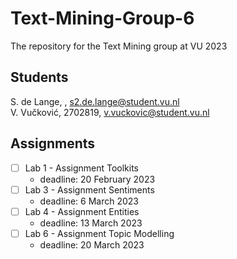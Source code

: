 # Text-Mining-Group-6
The repository for the Text Mining group at VU 2023

## Students

S. de Lange, , s2.de.lange@student.vu.nl  
V. Vučković, 2702819, v.vuckovic@student.vu.nl

## Assignments

- [ ] Lab 1 - Assignment Toolkits  
	* deadline: 20 February 2023
- [ ] Lab 3 - Assignment Sentiments  
	* deadline: 6 March 2023
- [ ] Lab 4 - Assignment Entities  
	* deadline: 13 March 2023
- [ ] Lab 6 - Assignment Topic Modelling  
	* deadline: 20 March 2023